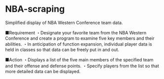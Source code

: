 # NBA-scraping
Simplified display of NBA Western Conference team data.

■Requirement
・Designate your favorite team from the NBA Western Conference and create a program to examine five key members and their abilities.
・In anticipation of function expansion, individual player data is held in classes so that data can be freely put in and out.

■Action
・Displays a list of the five main members of the specified team and their offense and defense points.
・Specify players from the list so that more detailed data can be displayed.
